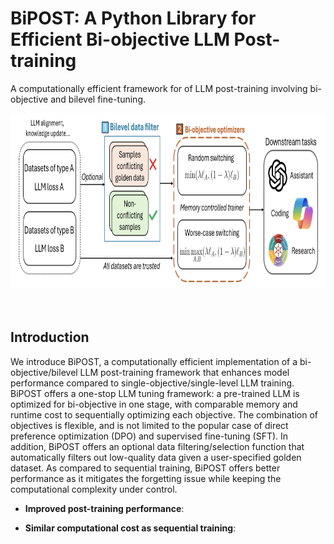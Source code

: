 # BiPOST: A Python Library for Efficient Bi-objective LLM Post-training

A computationally efficient framework for of LLM post-training involving bi-objective and bilevel fine-tuning.

<div align="center">
    <img alt="BIPOST framework" src="./docs/bipost_framework.PNG" style="height: 280px;" />
</div>
<br/><br/>

## Introduction

We introduce BiPOST, a computationally efficient implementation of a bi-objective/bilevel LLM post-training framework that enhances model performance compared to single-objective/single-level LLM training. BiPOST offers a one-stop LLM tuning framework: a pre-trained LLM is optimized for bi-objective in one stage, with comparable memory and runtime cost to sequentially optimizing each objective. The combination of objectives is flexible, and is not limited to the popular case of direct preference optimization (DPO) and supervised fine-tuning (SFT). In addition, BiPOST offers an optional data filtering/selection function that automatically filters out low-quality data given a user-specified golden dataset. As compared to sequential training, BiPOST offers better performance as it mitigates the forgetting issue while keeping the computational complexity under control.


- **Improved post-training performance**: 

- **Similar computational cost as sequential training**: 

